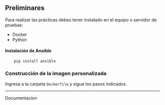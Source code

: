 ## Preliminares
Para realizar las prácticas debes tener instalado en el equipo o servidor de pruebas:
  - Docker
  - Python

#### Instalación de Ansible

        pip install ansible

### Construcción de la imagen personalizada
Ingresa a la carpeta ```Dockerfile``` y sigue los pasos indicados.

-------------------------------------------

Documentacion 

